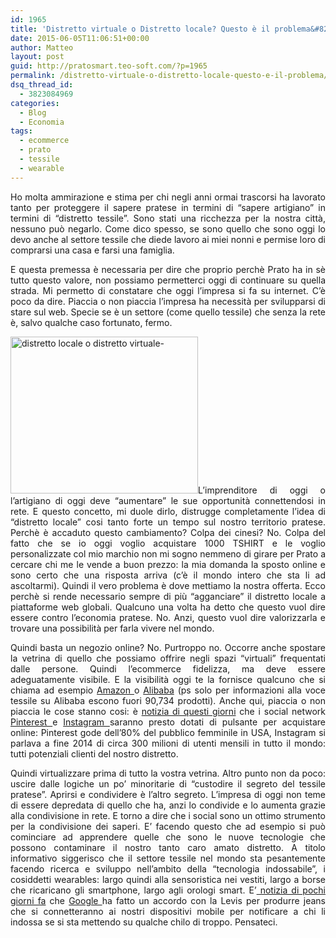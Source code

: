 ```yaml
---
id: 1965
title: 'Distretto virtuale o Distretto locale? Questo è il problema&#8230;'
date: 2015-06-05T11:06:51+00:00
author: Matteo
layout: post
guid: http://pratosmart.teo-soft.com/?p=1965
permalink: /distretto-virtuale-o-distretto-locale-questo-e-il-problema/
dsq_thread_id:
  - 3823084969
categories:
  - Blog
  - Economia
tags:
  - ecommerce
  - prato
  - tessile
  - wearable
---
```

<p style="text-align: justify;">
  Ho molta ammirazione e stima per chi negli anni ormai trascorsi ha lavorato tanto per proteggere il sapere pratese in termini di “sapere artigiano” in termini di “distretto tessile”. Sono stati una ricchezza per la nostra città, nessuno può negarlo. Come dico spesso, se sono quello che sono oggi lo devo anche al settore tessile che diede lavoro ai miei nonni e permise loro di comprarsi una casa e farsi una famiglia.
</p>

<p style="text-align: justify;">
  E questa premessa è necessaria per dire che proprio perchè Prato ha in sè tutto questo valore, non possiamo permetterci oggi di continuare su quella strada. Mi permetto di constatare che oggi l’impresa si fa su internet. C’è poco da dire. Piaccia o non piaccia l’impresa ha necessità per svilupparsi di stare sul web. Specie se è un settore (come quello tessile) che senza la rete è, salvo qualche caso fortunato, fermo.
</p>

<p style="text-align: justify;">
  <a href="http://pratosmart.teo-soft.com/wp-content/uploads/2015/06/distretto-locale-o-distretto-virtuale-.png"><img class="alignleft size-medium wp-image-1966" src="http://pratosmart.teo-soft.com/wp-content/uploads/2015/06/distretto-locale-o-distretto-virtuale--300x251.png" alt="distretto locale o distretto virtuale-" width="300" height="251" srcset="http://pratosmart.teo-soft.com/wp-content/uploads/2015/06/distretto-locale-o-distretto-virtuale--300x251.png 300w, http://pratosmart.teo-soft.com/wp-content/uploads/2015/06/distretto-locale-o-distretto-virtuale-.png 940w" sizes="(max-width: 300px) 100vw, 300px" /></a>L’imprenditore di oggi o l’artigiano di oggi deve “aumentare” le sue opportunità connettendosi in rete. E questo concetto, mi duole dirlo, distrugge completamente l’idea di “distretto locale” cosi tanto forte un tempo sul nostro territorio pratese. Perchè è accaduto questo cambiamento? Colpa dei cinesi? No. Colpa del fatto che se io oggi voglio acquistare 1000 TSHIRT e le voglio personalizzate col mio marchio non mi sogno nemmeno di girare per Prato a cercare chi me le vende a buon prezzo: la mia domanda la sposto online e sono certo che una risposta arriva (c’è il mondo intero che sta li ad ascoltarmi). Quindi il vero problema è dove mettiamo la nostra offerta. Ecco perchè si rende necessario sempre di più “agganciare” il distretto locale a piattaforme web globali. Qualcuno una volta ha detto che questo vuol dire essere contro l’economia pratese. No. Anzi, questo vuol dire valorizzarla e trovare una possibilità per farla vivere nel mondo.
</p>

<p style="text-align: justify;">
  Quindi basta un negozio online? No. Purtroppo no. Occorre anche spostare la vetrina di quello che possiamo offrire negli spazi “virtuali” frequentati dalle persone. Quindi l’ecommerce fidelizza, ma deve essere adeguatamente visibile. E la visibilità oggi te la fornisce qualcuno che si chiama ad esempio <a href="http://www.amazon.com/" target="_blank">Amazon </a>o <a href="http://www.alibaba.com/" target="_blank">Alibaba</a> (ps solo per informazioni alla voce tessile su Alibaba escono fuori 90,734 prodotti). Anche qui, piaccia o non piaccia le cose stanno cosi: è <a href="http://www.repubblica.it/tecnologia/social-network/2015/06/03/news/il_tasto_compra_arriva_anche_su_pinterest_e_instagram-115952249/" target="_blank">notizia di questi giorni</a> che i social network <a href="https://www.pinterest.com/" target="_blank">Pinterest </a>e <a href="https://instagram.com/" target="_blank">Instagram </a>saranno presto dotati di pulsante per acquistare online: Pinterest gode dell’80% del pubblico femminile in USA, Instagram si parlava a fine 2014 di circa 300 milioni di utenti mensili in tutto il mondo: tutti potenziali clienti del nostro distretto.
</p>

<p style="text-align: justify;">
  Quindi virtualizzare prima di tutto la vostra vetrina. Altro punto non da poco: uscire dalle logiche un po’ minoritarie di “custodire il segreto del tessile pratese”. Aprirsi e condividere è l’altro segreto. L’impresa di oggi non teme di essere depredata di quello che ha, anzi lo condivide e lo aumenta grazie alla condivisione in rete. E torno a dire che i social sono un ottimo strumento per la condivisione dei saperi. E’ facendo questo che ad esempio si può cominciare ad apprendere quelle che sono le nuove tecnologie che possono contaminare il nostro tanto caro amato distretto. A titolo informativo siggerisco che il settore tessile nel mondo sta pesantemente facendo ricerca e sviluppo nell’ambito della “tecnologia indossabile”, i cosiddetti wearables: largo quindi alla sensoristica nei vestiti, largo a borse che ricaricano gli smartphone, largo agli orologi smart. E’<a href="http://www.huffingtonpost.it/2015/06/04/levis-jeans-avvertono-stai-ingrassando_n_7509104.html" target="_blank"> notizia di pochi giorni fa</a> che <a href="http://www.google.com/" target="_blank">Google </a>ha fatto un accordo con la Levis per produrre jeans che si connetteranno ai nostri dispositivi mobile per notificare a chi li indossa se si sta mettendo su qualche chilo di troppo. Pensateci.
</p>